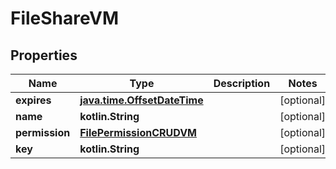 
# FileShareVM

## Properties
Name | Type | Description | Notes
------------ | ------------- | ------------- | -------------
**expires** | [**java.time.OffsetDateTime**](java.time.OffsetDateTime.md) |  |  [optional]
**name** | **kotlin.String** |  |  [optional]
**permission** | [**FilePermissionCRUDVM**](FilePermissionCRUDVM.md) |  |  [optional]
**key** | **kotlin.String** |  |  [optional]



